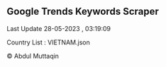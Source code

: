 

## Google Trends Keywords Scraper 
 
Last Update 28-05-2023 , 03:19:09

Country List :
VIETNAM.json



© Abdul Muttaqin 
